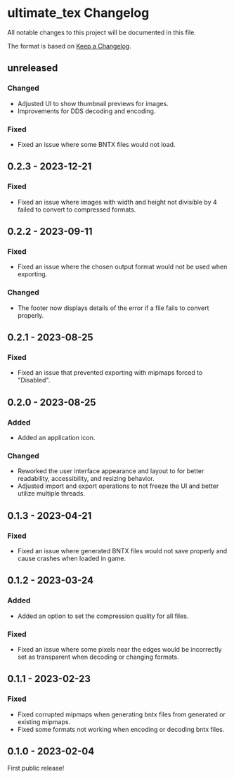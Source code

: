 # ultimate_tex Changelog
All notable changes to this project will be documented in this file.

The format is based on [Keep a Changelog](https://keepachangelog.com/en/1.0.0/).

## unreleased
### Changed
* Adjusted UI to show thumbnail previews for images. 
* Improvements for DDS decoding and encoding.

### Fixed
* Fixed an issue where some BNTX files would not load.

## 0.2.3 - 2023-12-21
### Fixed
* Fixed an issue where images with width and height not divisible by 4 failed to convert to compressed formats.

## 0.2.2 - 2023-09-11
### Fixed
* Fixed an issue where the chosen output format would not be used when exporting.

### Changed
* The footer now displays details of the error if a file fails to convert properly.

## 0.2.1 - 2023-08-25
### Fixed
* Fixed an issue that prevented exporting with mipmaps forced to "Disabled".

## 0.2.0 - 2023-08-25
### Added
* Added an application icon.

### Changed
* Reworked the user interface appearance and layout to for better readability, accessibility, and resizing behavior.
* Adjusted import and export operations to not freeze the UI and better utilize multiple threads.

## 0.1.3 - 2023-04-21
### Fixed
* Fixed an issue where generated BNTX files would not save properly and cause crashes when loaded in game.

## 0.1.2 - 2023-03-24
### Added
* Added an option to set the compression quality for all files.

### Fixed
* Fixed an issue where some pixels near the edges would be incorrectly set as transparent when decoding or changing formats.

## 0.1.1 - 2023-02-23
### Fixed
* Fixed corrupted mipmaps when generating bntx files from generated or existing mipmaps.
* Fixed some formats not working when encoding or decoding bntx files.

## 0.1.0 - 2023-02-04
First public release!
